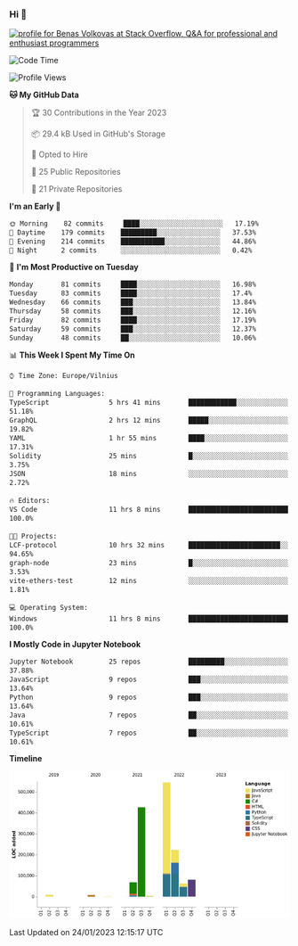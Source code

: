### Hi 👋
<a href="https://stackoverflow.com/users/14954249/benas-volkovas"><img src="https://stackoverflow.com/users/flair/14954249.png?theme=dark" width="208" height="58" alt="profile for Benas Volkovas at Stack Overflow, Q&amp;A for professional and enthusiast programmers" title="profile for Benas Volkovas at Stack Overflow, Q&amp;A for professional and enthusiast programmers"></a>

<!--START_SECTION:waka-->
![Code Time](http://img.shields.io/badge/Code%20Time-1%2C223%20hrs%209%20mins-blue)

![Profile Views](http://img.shields.io/badge/Profile%20Views-0-blue)

**🐱 My GitHub Data** 

> 🏆 30 Contributions in the Year 2023
 > 
> 📦 29.4 kB Used in GitHub's Storage 
 > 
> 💼 Opted to Hire
 > 
> 📜 25 Public Repositories 
 > 
> 🔑 21 Private Repositories  
 > 
**I'm an Early 🐤** 

```text
🌞 Morning    82 commits     ████░░░░░░░░░░░░░░░░░░░░░   17.19% 
🌆 Daytime    179 commits    █████████░░░░░░░░░░░░░░░░   37.53% 
🌃 Evening    214 commits    ███████████░░░░░░░░░░░░░░   44.86% 
🌙 Night      2 commits      ░░░░░░░░░░░░░░░░░░░░░░░░░   0.42%

```
📅 **I'm Most Productive on Tuesday** 

```text
Monday       81 commits     ████░░░░░░░░░░░░░░░░░░░░░   16.98% 
Tuesday      83 commits     ████░░░░░░░░░░░░░░░░░░░░░   17.4% 
Wednesday    66 commits     ███░░░░░░░░░░░░░░░░░░░░░░   13.84% 
Thursday     58 commits     ███░░░░░░░░░░░░░░░░░░░░░░   12.16% 
Friday       82 commits     ████░░░░░░░░░░░░░░░░░░░░░   17.19% 
Saturday     59 commits     ███░░░░░░░░░░░░░░░░░░░░░░   12.37% 
Sunday       48 commits     ██░░░░░░░░░░░░░░░░░░░░░░░   10.06%

```


📊 **This Week I Spent My Time On** 

```text
⌚︎ Time Zone: Europe/Vilnius

💬 Programming Languages: 
TypeScript               5 hrs 41 mins       ████████████░░░░░░░░░░░░░   51.18% 
GraphQL                  2 hrs 12 mins       █████░░░░░░░░░░░░░░░░░░░░   19.82% 
YAML                     1 hr 55 mins        ████░░░░░░░░░░░░░░░░░░░░░   17.31% 
Solidity                 25 mins             █░░░░░░░░░░░░░░░░░░░░░░░░   3.75% 
JSON                     18 mins             ░░░░░░░░░░░░░░░░░░░░░░░░░   2.72%

🔥 Editors: 
VS Code                  11 hrs 8 mins       █████████████████████████   100.0%

🐱‍💻 Projects: 
LCF-protocol             10 hrs 32 mins      ███████████████████████░░   94.65% 
graph-node               23 mins             █░░░░░░░░░░░░░░░░░░░░░░░░   3.53% 
vite-ethers-test         12 mins             ░░░░░░░░░░░░░░░░░░░░░░░░░   1.81%

💻 Operating System: 
Windows                  11 hrs 8 mins       █████████████████████████   100.0%

```

**I Mostly Code in Jupyter Notebook** 

```text
Jupyter Notebook         25 repos            █████████░░░░░░░░░░░░░░░░   37.88% 
JavaScript               9 repos             ███░░░░░░░░░░░░░░░░░░░░░░   13.64% 
Python                   9 repos             ███░░░░░░░░░░░░░░░░░░░░░░   13.64% 
Java                     7 repos             ██░░░░░░░░░░░░░░░░░░░░░░░   10.61% 
TypeScript               7 repos             ██░░░░░░░░░░░░░░░░░░░░░░░   10.61%

```


**Timeline**

![Chart not found](https://raw.githubusercontent.com/BenasVolkovas/BenasVolkovas/main/charts/bar_graph.png) 


 Last Updated on 24/01/2023 12:15:17 UTC
<!--END_SECTION:waka-->
